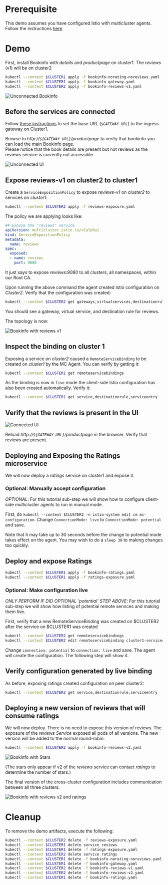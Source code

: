 
# Prerequisite

This demo assumes you have configured Istio with multicluster agents.  Follow the
instructions [here](/istio-ecosystem/wharf-multicluster-sync/tree/master/docs/install/README.md)

# Demo

First, install Bookinfo with _details_ and _productpage_ on cluster1.
The _reviews_ (v1) will be on cluster2

```sh
kubectl --context $CLUSTER1 apply -f bookinfo-norating-noreviews.yaml
kubectl --context $CLUSTER1 apply -f bookinfo-gateway.yaml
kubectl --context $CLUSTER2 apply -f bookinfo-reviews-v1.yaml
```

![Unconnected Bookinfo](bookinfo-unconnected.png?raw=true "Unconnected Bookinfo")

## Before the services are connected

Follow [these instructions](https://istio.io/docs/examples/bookinfo/#determining-the-ingress-ip-and-port) to set the base URL (`$GATEWAY_URL`) to the ingress gateway on Cluster1.

Browse to _http://`${GATEWAY_URL}`/productpage_ to verify that bookinfo you can load the main Bookinfo page.  
Please notice that the book details are present but not reviews as the reviews service is currently not accessible.

![Unconnected UI](ui-unconnected.png?raw=true "Unconnected UI")

## Expose reviews-v1 on cluster2 to cluster1

Create a `ServiceExpositionPolicy` to expose _reviews-v1_ on _cluster2_ to services on _cluster1_:

```sh
kubectl --context $CLUSTER2 apply -f reviews-exposure.yaml
```

The policy we are applying looks like:

```yaml
## Expose the "reviews" service
apiVersion: multicluster.istio.io/v1alpha1
kind: ServiceExpositionPolicy
metadata:
  name: reviews
spec:
  exposed:
  - name: reviews
    port: 9080
```

It just says to expose _reviews:9080_ to all clusters, all namespaces, within our Root CA.

Upon running the above command the agent created Istio configuration on _Cluster2_.  Verify that
the configuration was created:

```sh
kubectl --context $CLUSTER2 get gateways,virtualservices,destinationrules
```

You should see a gateway, virtual service, and destination rule for reviews.

The topology is now:

![Bookinfo with reviews v1](bookinfo-reviews-v1.png?raw=true "Bookinfo with reviews v1")

## Inspect the binding on cluster 1

Exposing a service on _cluster2_ caused a `RemoteServiceBinding` to be created on _cluster1_ by the MC Agent. You can verify by getting it:

```sh
kubectl --context $CLUSTER1 get remoteservicebindings
```

As the binding is now in `live` mode the client-side Istio configuration has also been created automatically. Verify it:

```sh
kubectl --context $CLUSTER1 get service,destinationrule,serviceentry
```

## Verify that the reviews is present in the UI

![Connected UI](ui-connected.png?raw=true "Connected UI")

Reload _http://`${GATEWAY_URL}`/productpage_ in the browser.  Verify that reviews are present.

## Deploying and Exposing the Ratings microservice

We will now deploy a _ratings_ service on cluster1 and expose it.

### Optional: Manually accept configuration

*OPTIONAL*: For this tutorial sub-step we will
show how to configure client-side multicluster agents to run in manual mode.

First, do `kubectl --context $CLUSTER2 -n istio-system edit cm mc-configuration`.  Change `ConnectionMode: live`
to `ConnectionMode: potential` and save.

Note that it may take up to 30 seconds before the change to potential mode takes effect on the agent.  You may wish to do a `sleep 30` to making changes too quickly.

## Deploy and expose Ratings

```sh
kubectl --context $CLUSTER1 apply -f bookinfo-ratings.yaml
kubectl --context $CLUSTER1 apply -f ratings-exposure.yaml
```

### Optional: Make configuration live

*ONLY PERFORM IF DID OPTIONAL 'potential' STEP ABOVE*: For this tutorial sub-step we will
show how listing of potential remote services and making them live.

First, verify that a new RemoteServiceBinding was created on $CLUSTER2 after the service
on $CLUSTER1 was created

```sh
kubectl --context $CLUSTER2 get remoteservicebindings
kubectl --context $CLUSTER2 edit remoteservicebinding cluster1-services
```

Change `connection: potential`
to `connection: live` and save.  The agent will create the configuration.  The following
step will show it.

## Verify configuration generated by live binding

As before, exposing ratings created configuration on peer cluster2:

```sh
kubectl --context $CLUSTER2 get service,destinationrule,serviceentry
```

## Deploying a new version of reviews that will consume ratings

We will now deploy.  There is no need to expose this version of reviews.  The exposure
of the _reviews_ *Service* exposed all pods of all versions.  The new version will be added
to the normal round-robin.
 
```sh
kubectl --context $CLUSTER2 apply -f bookinfo-reviews-v2.yaml
```

![Bookinfo with Stars](ui-stars.png?raw=true "Bookinfo with Stars")

(The stars only appear if v2 of the _reviews_ service can contact _ratings_ to determine
the number of stars.)

The final version of the cross-cluster configuration includes communication between all three
clusters.

![Bookinfo with reviews v2 and ratings](bookinfo-ratings.png?raw=true "Bookinfo with reviews v2 and ratings")


# Cleanup

To remove the demo artifacts, execute the following:

```sh
kubectl --context $CLUSTER2 delete -f reviews-exposure.yaml
kubectl --context $CLUSTER1 delete service reviews
kubectl --context $CLUSTER1 delete -f ratings-exposure.yaml
kubectl --context $CLUSTER2 delete service ratings
kubectl --context $CLUSTER1 delete -f bookinfo-norating-noreviews.yaml
kubectl --context $CLUSTER1 delete -f bookinfo-gateway.yaml
kubectl --context $CLUSTER2 delete -f bookinfo-reviews-v1.yaml
kubectl --context $CLUSTER2 delete -f bookinfo-reviews-v2.yaml
kubectl --context $CLUSTER1 delete -f bookinfo-ratings.yaml
```
